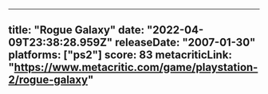 
---
title: "Rogue Galaxy"
date: "2022-04-09T23:38:28.959Z"
releaseDate: "2007-01-30"
platforms: ["ps2"]
score: 83
metacriticLink: "https://www.metacritic.com/game/playstation-2/rogue-galaxy"
---
